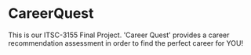 # CareerQuest
This is our ITSC-3155 Final Project. 'Career Quest' provides a career recommendation assessment in order to find the perfect career for YOU!
